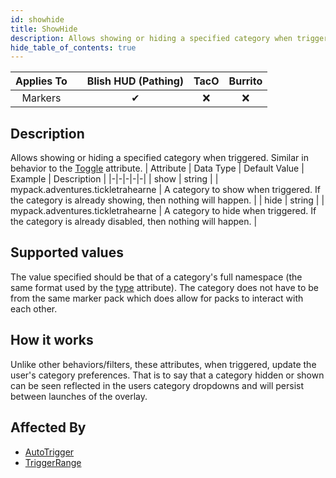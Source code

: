```yaml
---
id: showhide
title: ShowHide
description: Allows showing or hiding a specified category when triggered.  Similar in behavior to the [Toggle](/docs/marker-dev/attributes/toggle) attribute.
hide_table_of_contents: true
---
```

| Applies To | | Blish HUD (Pathing) | TacO | Burrito |
|-|-|-|-|-|
| <center>Markers</center> | | <center>✔</center> | <center>❌</center> | <center>❌</center> |



## Description
Allows showing or hiding a specified category when triggered.  Similar in behavior to the [Toggle](/docs/marker-dev/attributes/toggle) attribute.
| Attribute | Data Type | Default Value | Example | Description |
|-|-|-|-|-|
| show | string |  | mypack.adventures.tickletrahearne | A category to show when triggered. If the category is already showing, then nothing will happen. | 
| hide | string |  | mypack.adventures.tickletrahearne | A category to hide when triggered. If the category is already disabled, then nothing will happen. | 

## Supported values

The value specified should be that of a category's full namespace (the same format used by the [type](/docs/marker-dev/attributes/type) attribute).  The category does not have to be from the same marker pack which does allow for packs to interact with each other.

## How it works

Unlike other behaviors/filters, these attributes, when triggered, update the user's category preferences.  That is to say that a category hidden or shown can be seen reflected in the users category dropdowns and will persist between launches of the overlay.

## Affected By
- [AutoTrigger](/docs/marker-dev/attributes/autotrigger)
- [TriggerRange](/docs/marker-dev/attributes/triggerrange)

